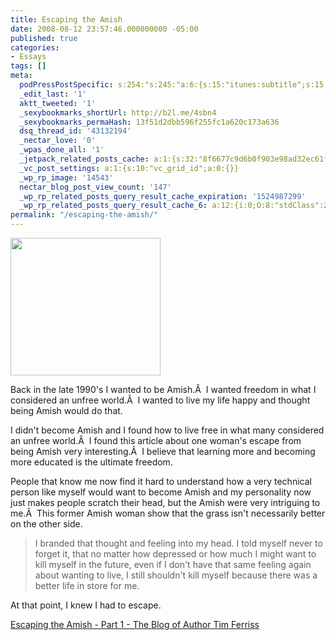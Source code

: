 ```yaml
---
title: Escaping the Amish
date: 2008-08-12 23:57:46.000000000 -05:00
published: true
categories:
- Essays
tags: []
meta:
  podPressPostSpecific: s:254:"s:245:"a:6:{s:15:"itunes:subtitle";s:15:"##PostExcerpt##";s:14:"itunes:summary";s:15:"##PostExcerpt##";s:15:"itunes:keywords";s:17:"##WordPressCats##";s:13:"itunes:author";s:10:"##Global##";s:15:"itunes:explicit";s:2:"No";s:12:"itunes:block";s:2:"No";}";";
  _edit_last: '1'
  aktt_tweeted: '1'
  _sexybookmarks_shortUrl: http://b2l.me/4sbn4
  _sexybookmarks_permaHash: 13f51d2dbb596f255fc1a620c173a636
  dsq_thread_id: '43132194'
  _nectar_love: '0'
  _wpas_done_all: '1'
  _jetpack_related_posts_cache: a:1:{s:32:"8f6677c9d6b0f903e98ad32ec61f8deb";a:2:{s:7:"expires";i:1500288902;s:7:"payload";a:3:{i:0;a:1:{s:2:"id";i:6678;}i:1;a:1:{s:2:"id";i:7204;}i:2;a:1:{s:2:"id";i:382;}}}}
  _vc_post_settings: a:1:{s:10:"vc_grid_id";a:0:{}}
  _wp_rp_image: '14543'
  nectar_blog_post_view_count: '147'
  _wp_rp_related_posts_query_result_cache_expiration: '1524987299'
  _wp_rp_related_posts_query_result_cache_6: a:12:{i:0;O:8:"stdClass":2:{s:7:"post_id";s:4:"4431";s:5:"score";s:17:"74.63755023125954";}i:1;O:8:"stdClass":2:{s:7:"post_id";s:4:"4537";s:5:"score";s:18:"20.350172206057945";}i:2;O:8:"stdClass":2:{s:7:"post_id";s:3:"411";s:5:"score";s:18:"18.861637019741412";}i:3;O:8:"stdClass":2:{s:7:"post_id";s:3:"398";s:5:"score";s:18:"18.366297795361323";}i:4;O:8:"stdClass":2:{s:7:"post_id";s:3:"134";s:5:"score";s:18:"18.366297795361323";}i:5;O:8:"stdClass":2:{s:7:"post_id";s:3:"728";s:5:"score";s:17:"18.25143984592093";}i:6;O:8:"stdClass":2:{s:7:"post_id";s:4:"1266";s:5:"score";s:18:"18.064737215246634";}i:7;O:8:"stdClass":2:{s:7:"post_id";s:2:"49";s:5:"score";s:18:"18.019228994607154";}i:8;O:8:"stdClass":2:{s:7:"post_id";s:3:"428";s:5:"score";s:18:"17.748288111500568";}i:9;O:8:"stdClass":2:{s:7:"post_id";s:2:"16";s:5:"score";s:18:"17.713504626166213";}i:10;O:8:"stdClass":2:{s:7:"post_id";s:3:"340";s:5:"score";s:18:"17.579613940873287";}i:11;O:8:"stdClass":2:{s:7:"post_id";s:3:"274";s:5:"score";s:18:"17.534105720233804";}}
permalink: "/escaping-the-amish/"
---
```

<img class="alignright" title="Amish Girl" src="{{ site.baseurl }}/posts/2008/08/2672146709_f5613999e6.jpg" alt="" width="240" height="220" />

Back in the late 1990's I wanted to be Amish.Â  I wanted freedom in what I considered an unfree world.Â  I wanted to live my life happy and thought being Amish would do that.

I didn't become Amish and I found how to live free in what many considered an unfree world.Â  I found this article about one woman's escape from being Amish very interesting.Â  I believe that learning more and becoming more educated is the ultimate freedom.

People that know me now find it hard to understand how a very technical person like myself would want to become Amish and my personality now just makes people scratch their head, but the Amish were very intriguing to me.Â  This former Amish woman show that the grass isn't necessarily better on the other side.
>I branded that thought and feeling into my head. I told myself never to forget it, that no matter how depressed or how much I might want to kill myself in the future, even if I don't have that same feeling again about wanting to live, I still shouldn't kill myself because there was a better life in store for me.

At that point, I knew I had to escape.</blockquote>
<p><a href="http://www.fourhourworkweek.com/blog/2008/07/15/escaping-the-amish-part-1/" rel="nofollow">Escaping the Amish - Part 1 - The Blog of Author Tim Ferriss</a></p>
